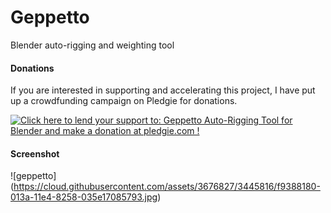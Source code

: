 Geppetto
========

Blender auto-rigging and weighting tool


#### Donations ####

If you are interested in supporting and accelerating this project, I have put up a crowdfunding campaign on Pledgie for donations.

<a href='https://pledgie.com/campaigns/25893'><img alt='Click here to lend your support to: Geppetto Auto-Rigging Tool for Blender and make a donation at pledgie.com !' src='https://pledgie.com/campaigns/25893.png?skin_name=chrome' border='0' ></a>


#### Screenshot ####

![geppetto]
(https://cloud.githubusercontent.com/assets/3676827/3445816/f9388180-013a-11e4-8258-035e17085793.jpg)

